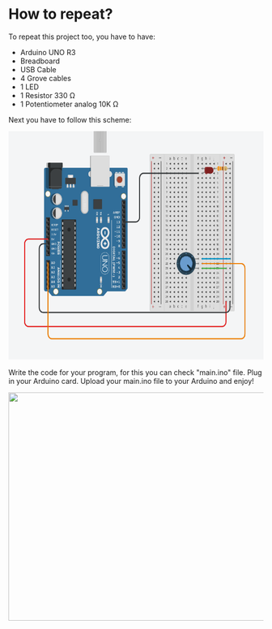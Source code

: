   # How to repeat?
  
 To repeat this project too, you have to have:
* Arduino UNO R3
* Breadboard
* USB Cable
* 4 Grove cables
* 1 LED
* 1 Resistor 330 Ω
* 1 Potentiometer analog 10K Ω
 
Next you have to follow this scheme: 

<img src="scheme.png" width=600px height=450px></png>

Write the code for your program, for this you can check "main.ino" file. Plug in your Arduino card. Upload your main.ino file to your Arduino and enjoy!

<img src="demo.gif" width=600px height=450px></png>
